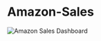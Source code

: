 # Amazon-Sales
![Amazon Sales Dashboard](https://github.com/SanketTaral/Amazon-Sales/assets/170344757/81e2cb86-3899-4062-9aed-3f3bc05ff26f)


